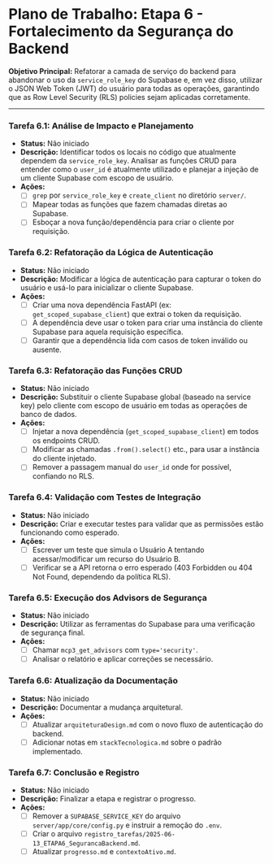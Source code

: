 # Plano de Trabalho: Etapa 6 - Fortalecimento da Segurança do Backend

**Objetivo Principal:** Refatorar a camada de serviço do backend para abandonar o uso da `service_role_key` do Supabase e, em vez disso, utilizar o JSON Web Token (JWT) do usuário para todas as operações, garantindo que as Row Level Security (RLS) policies sejam aplicadas corretamente.

---

### Tarefa 6.1: Análise de Impacto e Planejamento
- **Status:** Não iniciado
- **Descrição:** Identificar todos os locais no código que atualmente dependem da `service_role_key`. Analisar as funções CRUD para entender como o `user_id` é atualmente utilizado e planejar a injeção de um cliente Supabase com escopo de usuário.
- **Ações:**
  - [ ] `grep` por `service_role_key` e `create_client` no diretório `server/`.
  - [ ] Mapear todas as funções que fazem chamadas diretas ao Supabase.
  - [ ] Esboçar a nova função/dependência para criar o cliente por requisição.

### Tarefa 6.2: Refatoração da Lógica de Autenticação
- **Status:** Não iniciado
- **Descrição:** Modificar a lógica de autenticação para capturar o token do usuário e usá-lo para inicializar o cliente Supabase.
- **Ações:**
  - [ ] Criar uma nova dependência FastAPI (ex: `get_scoped_supabase_client`) que extrai o token da requisição.
  - [ ] A dependência deve usar o token para criar uma instância do cliente Supabase para aquela requisição específica.
  - [ ] Garantir que a dependência lida com casos de token inválido ou ausente.

### Tarefa 6.3: Refatoração das Funções CRUD
- **Status:** Não iniciado
- **Descrição:** Substituir o cliente Supabase global (baseado na service key) pelo cliente com escopo de usuário em todas as operações de banco de dados.
- **Ações:**
  - [ ] Injetar a nova dependência (`get_scoped_supabase_client`) em todos os endpoints CRUD.
  - [ ] Modificar as chamadas `.from().select()` etc., para usar a instância do cliente injetado.
  - [ ] Remover a passagem manual do `user_id` onde for possível, confiando no RLS.

### Tarefa 6.4: Validação com Testes de Integração
- **Status:** Não iniciado
- **Descrição:** Criar e executar testes para validar que as permissões estão funcionando como esperado.
- **Ações:**
  - [ ] Escrever um teste que simula o Usuário A tentando acessar/modificar um recurso do Usuário B.
  - [ ] Verificar se a API retorna o erro esperado (403 Forbidden ou 404 Not Found, dependendo da política RLS).

### Tarefa 6.5: Execução dos Advisors de Segurança
- **Status:** Não iniciado
- **Descrição:** Utilizar as ferramentas do Supabase para uma verificação de segurança final.
- **Ações:**
  - [ ] Chamar `mcp3_get_advisors` com `type='security'`.
  - [ ] Analisar o relatório e aplicar correções se necessário.

### Tarefa 6.6: Atualização da Documentação
- **Status:** Não iniciado
- **Descrição:** Documentar a mudança arquitetural.
- **Ações:**
  - [ ] Atualizar `arquiteturaDesign.md` com o novo fluxo de autenticação do backend.
  - [ ] Adicionar notas em `stackTecnologica.md` sobre o padrão implementado.

### Tarefa 6.7: Conclusão e Registro
- **Status:** Não iniciado
- **Descrição:** Finalizar a etapa e registrar o progresso.
- **Ações:**
  - [ ] Remover a `SUPABASE_SERVICE_KEY` do arquivo `server/app/core/config.py` e instruir a remoção do `.env`.
  - [ ] Criar o arquivo `registro_tarefas/2025-06-13_ETAPA6_SegurancaBackend.md`.
  - [ ] Atualizar `progresso.md` e `contextoAtivo.md`.
